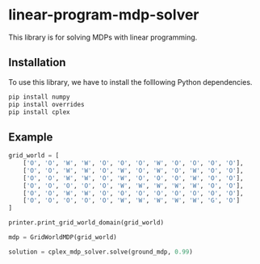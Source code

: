 # linear-program-mdp-solver

This library is for solving MDPs with linear programming.

## Installation

To use this library, we have to install the folllowing Python dependencies.

```bash
pip install numpy
pip install overrides
pip install cplex
```

## Example

```python
grid_world = [
    ['O', 'O', 'W', 'W', 'O', 'O', 'O', 'W', 'O', 'O', 'O', 'O'],
    ['O', 'O', 'W', 'W', 'O', 'W', 'O', 'W', 'O', 'W', 'O', 'O'],
    ['O', 'O', 'W', 'W', 'O', 'W', 'O', 'O', 'O', 'W', 'O', 'O'],
    ['O', 'O', 'O', 'O', 'O', 'W', 'W', 'W', 'W', 'W', 'O', 'O'],
    ['O', 'O', 'W', 'W', 'O', 'O', 'O', 'O', 'O', 'O', 'O', 'O'],
    ['O', 'O', 'O', 'O', 'O', 'W', 'W', 'W', 'W', 'W', 'G', 'O']
]

printer.print_grid_world_domain(grid_world)

mdp = GridWorldMDP(grid_world)

solution = cplex_mdp_solver.solve(ground_mdp, 0.99)
```
